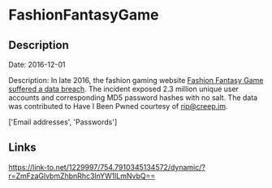# FashionFantasyGame

## Description

Date: 2016-12-01

Description:
In late 2016, the fashion gaming website <a href="http://www.zdnet.com/article/amid-data-breach-responsibility-thrown-to-the-wind/" target="_blank" rel="noopener">Fashion Fantasy Game suffered a data breach</a>. The incident exposed 2.3 million unique user accounts and corresponding MD5 password hashes with no salt. The data was contributed to Have I Been Pwned courtesy of rip@creep.im.


['Email addresses', 'Passwords']

## Links

https://link-to.net/1229997/754.7910345134572/dynamic/?r=ZmFzaGlvbmZhbnRhc3lnYW1lLmNvbQ==